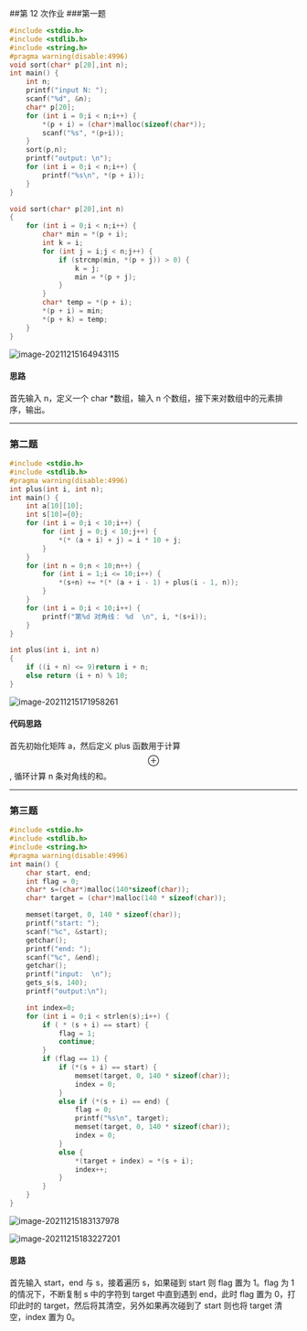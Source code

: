 ##第 12 次作业
###第一题

```c
#include <stdio.h>
#include <stdlib.h>
#include <string.h>
#pragma warning(disable:4996)
void sort(char* p[20],int n);
int main() {
	int n;
	printf("input N: ");
	scanf("%d", &n);
	char* p[20];
	for (int i = 0;i < n;i++) {
		*(p + i) = (char*)malloc(sizeof(char*));
		scanf("%s", *(p+i));
	}
	sort(p,n);
	printf("output: \n");
	for (int i = 0;i < n;i++) {
		printf("%s\n", *(p + i));
	}
}

void sort(char* p[20],int n)
{
	for (int i = 0;i < n;i++) {
		char* min = *(p + i);
		int k = i;
		for (int j = i;j < n;j++) {
			if (strcmp(min, *(p + j)) > 0) {
				k = j;
				min = *(p + j);
			}
		}
		char* temp = *(p + i);
		*(p + i) = min;
		*(p + k) = temp;
	}
}

```

![image-20211215164943115](C:\Users\Lenovo\AppData\Roaming\Typora\typora-user-images\image-20211215164943115.png)

#### 思路

首先输入 n，定义一个 char *数组，输入 n 个数组，接下来对数组中的元素排序，输出。

-----------

### 第二题

```c
#include <stdio.h>
#include <stdlib.h>
#pragma warning(disable:4996)
int plus(int i, int n);
int main() {
	int a[10][10];
	int s[10]={0};
	for (int i = 0;i < 10;i++) {
		for (int j = 0;j < 10;j++) {
			*(* (a + i) + j) = i * 10 + j;
		}
	}
	for (int n = 0;n < 10;n++) {
		for (int i = 1;i <= 10;i++) {
			*(s+n) += *(* (a + i - 1) + plus(i - 1, n));
		}
	}
	for (int i = 0;i < 10;i++) {
		printf("第%d 对角线： %d  \n", i, *(s+i));
	}
}

int plus(int i, int n)
{
	if ((i + n) <= 9)return i + n;
	else return (i + n) % 10;
}

```

![image-20211215171958261](C:\Users\Lenovo\AppData\Roaming\Typora\typora-user-images\image-20211215171958261.png)

#### 代码思路

首先初始化矩阵 a，然后定义 plus 函数用于计算$$\oplus$$, 循环计算 n 条对角线的和。

-----------------

### 第三题

```c
#include <stdio.h>
#include <stdlib.h>
#include <string.h>
#pragma warning(disable:4996)
int main() {
	char start, end;
	int flag = 0;
	char* s=(char*)malloc(140*sizeof(char));
	char* target = (char*)malloc(140 * sizeof(char));

	memset(target, 0, 140 * sizeof(char));
	printf("start: ");
	scanf("%c", &start);
	getchar();
	printf("end: ");
	scanf("%c", &end);
	getchar();
	printf("input:  \n");
	gets_s(s, 140);
	printf("output:\n");

	int index=0;
	for (int i = 0;i < strlen(s);i++) {
		if ( * (s + i) == start) {
			flag = 1;
			continue;
		}
		if (flag == 1) {
			if (*(s + i) == start) {
				memset(target, 0, 140 * sizeof(char));
				index = 0;
			}
			else if (*(s + i) == end) {
				flag = 0;
				printf("%s\n", target);
				memset(target, 0, 140 * sizeof(char));
				index = 0;
			}
			else {
				*(target + index) = *(s + i);
				index++;
			}
		}
	}
}
```

![image-20211215183137978](C:\Users\Lenovo\AppData\Roaming\Typora\typora-user-images\image-20211215183137978.png)

![image-20211215183227201](C:\Users\Lenovo\AppData\Roaming\Typora\typora-user-images\image-20211215183227201.png)

#### 思路

首先输入 start，end 与 s，接着遍历 s，如果碰到 start 则 flag 置为 1。flag 为 1 的情况下，不断复制 s 中的字符到 target 中直到遇到 end，此时 flag 置为 0，打印此时的 target，然后将其清空，另外如果再次碰到了 start 则也将 target 清空，index 置为 0。
